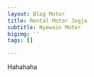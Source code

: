 ```yaml
---
layout: Blog Motor
title: Rental Motor Jogja
subtitle: Nyewain Motor
bigimg: ''
tags: []

---
```

Hahahaha